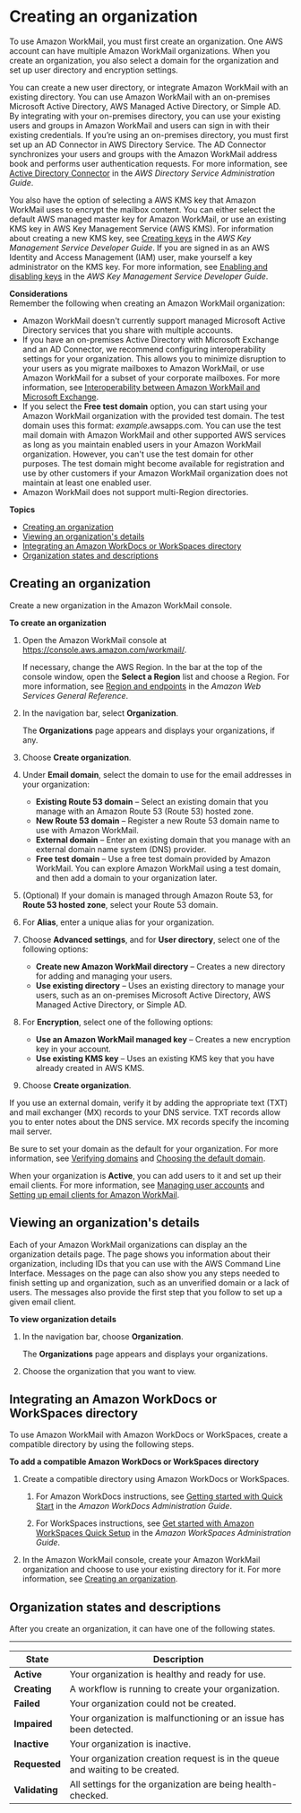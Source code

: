# Creating an organization<a name="add_new_organization"></a>

To use Amazon WorkMail, you must first create an organization\. One AWS account can have multiple Amazon WorkMail organizations\. When you create an organization, you also select a domain for the organization and set up user directory and encryption settings\.

You can create a new user directory, or integrate Amazon WorkMail with an existing directory\. You can use Amazon WorkMail with an on\-premises Microsoft Active Directory, AWS Managed Active Directory, or Simple AD\. By integrating with your on\-premises directory, you can use your existing users and groups in Amazon WorkMail and users can sign in with their existing credentials\. If you’re using an on\-premises directory, you must first set up an AD Connector in AWS Directory Service\. The AD Connector synchronizes your users and groups with the Amazon WorkMail address book and performs user authentication requests\. For more information, see [Active Directory Connector](https://docs.aws.amazon.com/directoryservice/latest/admin-guide/directory_ad_connector.html) in the *AWS Directory Service Administration Guide*\.

You also have the option of selecting a  AWS KMS key that Amazon WorkMail uses to encrypt the mailbox content\. You can either select the default AWS managed master key for Amazon WorkMail, or use an existing KMS key in AWS Key Management Service \(AWS KMS\)\. For information about creating a new KMS key, see [Creating keys](https://docs.aws.amazon.com/kms/latest/developerguide/create-keys.html) in the *AWS Key Management Service Developer Guide*\. If you are signed in as an AWS Identity and Access Management \(IAM\) user, make yourself a key administrator on the KMS key\. For more information, see [Enabling and disabling keys](https://docs.aws.amazon.com/kms/latest/developerguide/enabling-keys.html) in the *AWS Key Management Service Developer Guide*\.

**Considerations**  
Remember the following when creating an Amazon WorkMail organization:
+ Amazon WorkMail doesn't currently support managed Microsoft Active Directory services that you share with multiple accounts\.
+ If you have an on\-premises Active Directory with Microsoft Exchange and an AD Connector, we recommend configuring interoperability settings for your organization\. This allows you to minimize disruption to your users as you migrate mailboxes to Amazon WorkMail, or use Amazon WorkMail for a subset of your corporate mailboxes\. For more information, see [Interoperability between Amazon WorkMail and Microsoft Exchange](interoperability.md)\. 
+ If you select the **Free test domain** option, you can start using your Amazon WorkMail organization with the provided test domain\. The test domain uses this format: *example*\.awsapps\.com\. You can use the test mail domain with Amazon WorkMail and other supported AWS services as long as you maintain enabled users in your Amazon WorkMail organization\. However, you can't use the test domain for other purposes\. The test domain might become available for registration and use by other customers if your Amazon WorkMail organization does not maintain at least one enabled user\.
+ Amazon WorkMail does not support multi\-Region directories\.

**Topics**
+ [Creating an organization](#create-organization)
+ [Viewing an organization's details](#view-org-details)
+ [Integrating an Amazon WorkDocs or WorkSpaces directory](#compatible)
+ [Organization states and descriptions](#org-states)

## Creating an organization<a name="create-organization"></a>

Create a new organization in the Amazon WorkMail console\.

**To create an organization**

1. Open the Amazon WorkMail console at [https://console\.aws\.amazon\.com/workmail/](https://console.aws.amazon.com/workmail/)\.

   If necessary, change the AWS Region\. In the bar at the top of the console window, open the **Select a Region** list and choose a Region\. For more information, see [Region and endpoints](https://docs.aws.amazon.com/general/latest/gr/rande.html) in the *Amazon Web Services General Reference*\.

1. In the navigation bar, select **Organization**\.

   The **Organizations** page appears and displays your organizations, if any\.

1. Choose **Create organization**\.

1. Under **Email domain**, select the domain to use for the email addresses in your organization:
   + ****Existing Route 53 domain**** – Select an existing domain that you manage with an Amazon Route 53 \(Route 53\) hosted zone\.
   + ****New Route 53 domain**** – Register a new Route 53 domain name to use with Amazon WorkMail\. 
   + ****External domain**** – Enter an existing domain that you manage with an external domain name system \(DNS\) provider\.
   + ****Free test domain**** – Use a free test domain provided by Amazon WorkMail\. You can explore Amazon WorkMail using a test domain, and then add a domain to your organization later\.

1. \(Optional\) If your domain is managed through Amazon Route 53, for **Route 53 hosted zone**, select your Route 53 domain\.

1. For **Alias**, enter a unique alias for your organization\.

1. Choose **Advanced settings**, and for **User directory**, select one of the following options:
   + **Create new Amazon WorkMail directory** – Creates a new directory for adding and managing your users\.
   + **Use existing directory** – Uses an existing directory to manage your users, such as an on\-premises Microsoft Active Directory, AWS Managed Active Directory, or Simple AD\.

1. For **Encryption**, select one of the following options:
   + **Use an Amazon WorkMail managed key** – Creates a new encryption key in your account\.
   + **Use existing KMS key** – Uses an existing KMS key that you have already created in AWS KMS\.

1. Choose **Create organization**\.

If you use an external domain, verify it by adding the appropriate text \(TXT\) and mail exchanger \(MX\) records to your DNS service\. TXT records allow you to enter notes about the DNS service\. MX records specify the incoming mail server\.

Be sure to set your domain as the default for your organization\. For more information, see [Verifying domains](domain_verification.md) and [Choosing the default domain](default_domain.md)\.

When your organization is **Active**, you can add users to it and set up their email clients\. For more information, see [Managing user accounts](manage-users.md) and [Setting up email clients for Amazon WorkMail](https://docs.aws.amazon.com/workmail/latest/userguide/clients.html)\.

## Viewing an organization's details<a name="view-org-details"></a>

Each of your Amazon WorkMail organizations can display an the organization details page\. The page shows you information about their organization, including IDs that you can use with the AWS Command Line Interface\. Messages on the page can also show you any steps needed to finish setting up and organization, such as an unverified domain or a lack of users\. The messages also provide the first step that you follow to set up a given email client\. 

**To view organization details**

1. In the navigation bar, choose **Organization**\.

   The **Organizations** page appears and displays your organizations\.

1. Choose the organization that you want to view\.

## Integrating an Amazon WorkDocs or WorkSpaces directory<a name="compatible"></a>

To use Amazon WorkMail with Amazon WorkDocs or WorkSpaces, create a compatible directory by using the following steps\.

**To add a compatible Amazon WorkDocs or WorkSpaces directory**

1. Create a compatible directory using Amazon WorkDocs or WorkSpaces\.

   1. For Amazon WorkDocs instructions, see [Getting started with Quick Start](https://docs.aws.amazon.com/workdocs/latest/adminguide/cloud_quick_start.html) in the *Amazon WorkDocs Administration Guide*\.

   1. For WorkSpaces instructions, see [Get started with Amazon WorkSpaces Quick Setup](https://docs.aws.amazon.com/workspaces/latest/adminguide/getting-started.html) in the *Amazon WorkSpaces Administration Guide*\.

1. In the Amazon WorkMail console, create your Amazon WorkMail organization and choose to use your existing directory for it\. For more information, see [Creating an organization](#create-organization)\.

## Organization states and descriptions<a name="org-states"></a>

After you create an organization, it can have one of the following states\.


****  

| **State** | Description | 
| --- | --- | 
|  **Active**  |  Your organization is healthy and ready for use\.  | 
|  **Creating**  |  A workflow is running to create your organization\.  | 
|  **Failed**  |  Your organization could not be created\.  | 
|  **Impaired**  |  Your organization is malfunctioning or an issue has been detected\.  | 
|  **Inactive**  |  Your organization is inactive\.  | 
|  **Requested**  |  Your organization creation request is in the queue and waiting to be created\.  | 
|  **Validating**  |  All settings for the organization are being health\-checked\.  | 